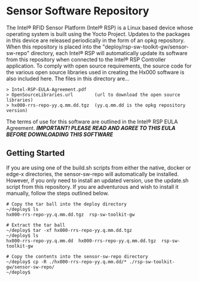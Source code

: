 # Sensor Software Repository

The Intel® RFID Sensor Platform (Intel® RSP) is a Linux based device whose operating system is built using the Yocto Project.  Updates to the packages in this device are released periodically in the form of an opkg repository.  When this repository is placed into the "deploy/rsp-sw-toolkit-gw/sensor-sw-repo" directory, each Intel® RSP will automatically update its software from this repository when connected to the Intel® RSP Controller application.  To comply with open source requirements, the source code for the various open source libraries used in creating the Hx000 software is also included here.  The files in this directory are...

    > Intel-RSP-EULA-Agreement.pdf
    > OpenSourceLibraries.url        (url to download the open source libraries) 
    > hx000-rrs-repo-yy.q.mm.dd.tgz  (yy.q.mm.dd is the opkg repository version)

The terms of use for this software are outlined in the Intel® RSP EULA Agreement.  **_IMPORTANT! PLEASE READ AND AGREE TO THIS EULA BEFORE DOWNLOADING THIS SOFTWARE_**


## Getting Started

If you are using one of the build.sh scripts from either the native, docker or edge-x directories, the sensor-sw-repo will automatically be installed.  However, if you only need to install an updated version, use the update.sh script from this repository.  If you are adventurous and wish to install it manually, follow the steps outlined below.

``` 
# Copy the tar ball into the deploy directory
~/deploy$ ls
hx000-rrs-repo-yy.q.mm.dd.tgz  rsp-sw-toolkit-gw

# Extract the tar ball
~/deploy$ tar -xf hx000-rrs-repo-yy.q.mm.dd.tgz 
~/deploy$ ls
hx000-rrs-repo-yy.q.mm.dd  hx000-rrs-repo-yy.q.mm.dd.tgz  rsp-sw-toolkit-gw

# Copy the contents into the sensor-sw-repo directory
~/deploy$ cp -R ./hx000-rrs-repo-yy.q.mm.dd/* ./rsp-sw-toolkit-gw/sensor-sw-repo/
~/deploy$
```
